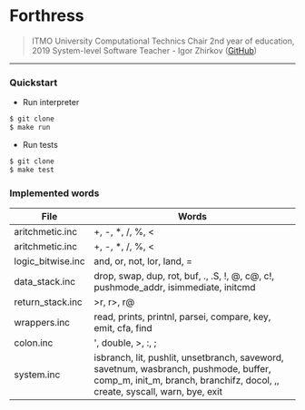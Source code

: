 # Forthress

> ITMO University
> Computational Technics Chair
> 2nd year of education, 2019
> System-level Software
> Teacher -  Igor Zhirkov ([GitHub](https://github.com/sayon))

---
### Quickstart
- Run interpreter
```sh
$ git clone
$ make run
```

- Run tests
```sh
$ git clone
$ make test
```

### Implemented words

| File | Words |
| ---- | ----- |
| aritchmetic.inc | +, -, *, /, %, < |
| aritchmetic.inc | +, -, *, /, %, < |
| logic_bitwise.inc | and, or, not, lor, land, = |
| data_stack.inc | drop, swap, dup, rot, buf, ., .S, !, @, c@, c!, pushmode_addr, isimmediate, initcmd |
| return_stack.inc | >r, r>, r@ |
| wrappers.inc | read, prints, printnl, parsei, compare, key, emit, cfa, find |
| colon.inc | ', double, >, :, ; |
| system.inc | isbranch, lit, pushlit, unsetbranch, saveword, savetnum, wasbranch, pushmode, buffer, comp_m, init_m, branch, branchifz, docol, ,, create, syscall, warn, bye, exit |
